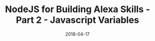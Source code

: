 ---
date: 2018-04-17
title: NodeJS for Building Alexa Skills - Part 2 - Javascript Variables
video_id: rKbc6voQnHw
description: Declaring var, let, and const variables for building Alexa Skills.
categories:
  - Amazon-Alexa
resources:
  - name: Source code
    link: https://github.com/skilltemplates/
  - name: Dabble Lab
    link: https://dabblelab.com
type: Video
set: nodejs-for-alexa-development
set_order: 2
---